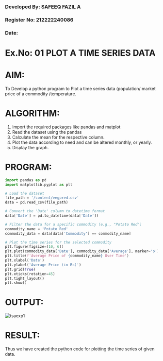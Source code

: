 ### Developed By: SAFEEQ FAZIL A
### Register No: 212222240086
###  Date: 

# Ex.No: 01 PLOT A TIME SERIES DATA


# AIM:
To Develop a python program to Plot a time series data (population/ market price of a commodity
/temperature.
# ALGORITHM:
1. Import the required packages like pandas and matplot
2. Read the dataset using the pandas
3. Calculate the mean for the respective column.
4. Plot the data according to need and can be altered monthly, or yearly.
5. Display the graph.
# PROGRAM:
```python
import pandas as pd
import matplotlib.pyplot as plt

# Load the dataset
file_path = '/content/vegpred.csv' 
data = pd.read_csv(file_path)

# Convert the 'Date' column to datetime format
data['Date'] = pd.to_datetime(data['Date'])

# Filter the data for a specific commodity (e.g., "Potato Red")
commodity_name = 'Potato Red'
commodity_data = data[data['Commodity'] == commodity_name]

# Plot the time series for the selected commodity
plt.figure(figsize=(10, 6))
plt.plot(commodity_data['Date'], commodity_data['Average'], marker='o')
plt.title(f'Average Price of {commodity_name} Over Time')
plt.xlabel('Date')
plt.ylabel('Average Price (in Rs)')
plt.grid(True)
plt.xticks(rotation=45)
plt.tight_layout()
plt.show()

```


# OUTPUT:
![tsaexp1](https://github.com/user-attachments/assets/bd570992-8f80-4682-b6e6-539b66569e8d)


# RESULT:
Thus we have created the python code for plotting the time series of given data.
